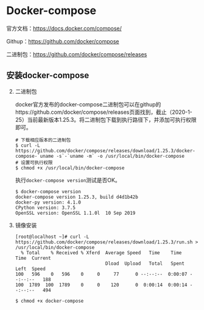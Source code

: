 # Docker-compose

官方文档：https://docs.docker.com/compose/

Githup：https://github.com/docker/compose

二进制包：https://github.com/docker/compose/releases

## 安装docker-compose

2. 二进制包

   docker官方发布的docker-compose二进制包可以在githup的https://github.com/docker/compose/releases页面找到，截止（2020-1-25）当前最新版本1.25.3。将二进制包下载到执行路径下，并添加可执行权限即可。

   ```shell
   # 下载相应版本的二进制包
   $ curl -L https://github.com/docker/compose/releases/download/1.25.3/docker-compose-`uname -s`-`uname -m` -o /usr/local/bin/docker-compose
   # 设置可执行权限
   $ chmod +x /usr/local/bin/docker-compose
   ```

   执行`docker-compose version`测试是否OK。

   ```shell
   $ docker-compose version
   docker-compose version 1.25.3, build d4d1b42b
   docker-py version: 4.1.0
   CPython version: 3.7.5
   OpenSSL version: OpenSSL 1.1.0l  10 Sep 2019
   ```

   

3. 镜像安装

   ```shell
   [root@localhost ~]# curl -L https://github.com/docker/compose/releases/download/1.25.3/run.sh > /usr/local/bin/docker-compose
     % Total    % Received % Xferd  Average Speed   Time    Time     Time  Current
                                    Dload  Upload   Total   Spent    Left  Speed
   100   596    0   596    0     0     77      0 --:--:--  0:00:07 --:--:--   188
   100  1789  100  1789    0     0    120      0  0:00:14  0:00:14 --:--:--   494
   
   $ chmod +x docker-compose
   
   
   
   ```

   